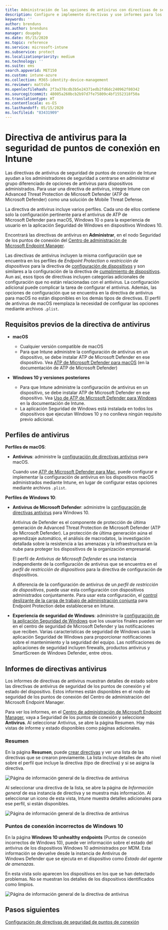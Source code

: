 ```yaml
---
title: Administración de las opciones de antivirus con directivas de seguridad de puntos de conexión en Microsoft Intune | Microsoft Docs
description: Configure e implemente directivas y use informes para los dispositivos administrados con la directiva de antivirus de seguridad de puntos de conexión en Microsoft Endpoint Manager.
keywords: ''
author: brenduns
ms.author: brenduns
manager: dougeby
ms.date: 05/15/2020
ms.topic: reference
ms.service: microsoft-intune
ms.subservice: protect
ms.localizationpriority: medium
ms.technology: ''
ms.suite: ems
search.appverid: MET150
ms.custom: intune-azure
ms.collection: M365-identity-device-management
ms.reviewer: mattsha
ms.openlocfilehash: 2f3a378cdb3b5e24371edb2fd6dc240962f80342
ms.sourcegitcommit: 48005a260bcb2b97d7fe75809c4bf1552318f50a
ms.translationtype: HT
ms.contentlocale: es-ES
ms.lasthandoff: 05/15/2020
ms.locfileid: "83431909"
---
```

# <a name="antivirus-policy-for-endpoint-security-in-intune"></a>Directiva de antivirus para la seguridad de puntos de conexión en Intune

Las directivas de antivirus de seguridad de puntos de conexión de Intune ayudan a los administradores de seguridad a centrarse en administrar el grupo diferenciado de opciones de antivirus para dispositivos administrados. Para usar una directiva de antivirus, integre Intune con Advanced Threat Protection de Microsoft Defender (ATP de Microsoft Defender) como una solución de Mobile Threat Defense.

La directiva de antivirus incluye varios perfiles. Cada uno de ellos contiene solo la configuración pertinente para el antivirus de ATP de Microsoft Defender para macOS, Windows 10 o para la experiencia de usuario en la aplicación Seguridad de Windows en dispositivos Windows 10.

Encontrará las directivas de antivirus en **Administrar**, en el nodo Seguridad de los puntos de conexión del [Centro de administración de Microsoft Endpoint Manager](https://go.microsoft.com/fwlink/?linkid=2109431).

Las directivas de antivirus incluyen la misma configuración que se encuentra en los perfiles de *Endpoint Protection* o *restricción de dispositivos* para la directiva de [configuración de dispositivos](../configuration/device-profile-create.md) y son similares a la configuración de la directiva de [cumplimiento de dispositivos](../protect/device-compliance-get-started.md). Aun así, esos tipos de directivas incluyen categorías adicionales de configuración que no están relacionadas con el antivirus. La configuración adicional puede complicar la tarea de configurar el antivirus. Además, las opciones de configuración que se encuentra en la directiva de antivirus para macOS no están disponibles en los demás tipos de directivas. El perfil de antivirus de macOS reemplaza la necesidad de configurar las opciones mediante archivos `.plist`.

## <a name="prerequisites-for-antivirus-policy"></a>Requisitos previos de la directiva de antivirus

- **macOS**
  - Cualquier versión compatible de macOS
  - Para que Intune administre la configuración de antivirus en un dispositivo, se debe instalar ATP de Microsoft Defender en ese dispositivo. Vea [ATP de Microsoft Defender para macOS](https://docs.microsoft.com/windows/security/threat-protection/microsoft-defender-atp/microsoft-defender-atp-mac) (en la documentación de ATP de Microsoft Defender)

- **Windows 10 y versiones posteriores**
  - Para que Intune administre la configuración de antivirus en un dispositivo, se debe instalar ATP de Microsoft Defender en ese dispositivo. Vea [Uso de ATP de Microsoft Defender para Windows](../protect/advanced-threat-protection.md) en la documentación de Intune.
  - La aplicación Seguridad de Windows está instalada en todos los dispositivos que ejecutan Windows 10 y no conlleva ningún requisito previo adicional.

## <a name="antivirus-profiles"></a>Perfiles de antivirus

**Perfiles de macOS**:

- **Antivirus**: administre la [configuración de directivas antivirus](../protect/antivirus-microsoft-defender-settings-macos.md) para macOS.

  Cuando use [ATP de Microsoft Defender para Mac](https://docs.microsoft.com/windows/security/threat-protection/microsoft-defender-atp/microsoft-defender-atp-mac), puede configurar e implementar la configuración de antivirus en los dispositivos macOS administrados mediante Intune, en lugar de configurar estas opciones mediante archivos `.plist`.

**Perfiles de Windows 10**:

- **Antivirus de Microsoft Defender**: administre la [configuración de directivas antivirus](../protect/antivirus-microsoft-defender-settings-windows.md) para Windows 10.

  Antivirus de Defender es el componente de protección de última generación de Advanced Threat Protection de Microsoft Defender (ATP de Microsoft Defender). La protección de última generación aúna el aprendizaje automático, el análisis de macrodatos, la investigación detallada sobre la resistencia a las amenazas y la infraestructura en la nube para proteger los dispositivos de la organización empresarial.

  El perfil de *Antivirus de Microsoft Defender* es una instancia independiente de la configuración de antivirus que se encuentra en el *perfil de restricción de dispositivos* para la directiva de configuración de dispositivos.
  
  A diferencia de la configuración de antivirus de un *perfil de restricción de dispositivos*, puede usar esta configuración con dispositivos administrados conjuntamente. Para usar esta configuración, el [control deslizante de la carga de trabajo de administración conjunta](https://docs.microsoft.com/configmgr/comanage/how-to-switch-workloads) para Endpoint Protection debe establecerse en Intune.

- **Experiencia de seguridad de Windows**: administre la [configuración de la aplicación Seguridad de Windows](../protect/antivirus-security-experience-windows-settings.md) que los usuarios finales pueden ver en el centro de seguridad de Microsoft Defender y las notificaciones que reciben. Varias características de seguridad de Windows usan la aplicación Seguridad de Windows para proporcionar notificaciones sobre el mantenimiento y la seguridad del equipo. Las notificaciones de aplicaciones de seguridad incluyen firewalls, productos antivirus y SmartScreen de Windows Defender, entre otros.

## <a name="antivirus-policy-reports"></a>Informes de directivas antivirus

Los informes de directivas de antivirus muestran detalles de estado sobre las directivas de antivirus de seguridad de los puntos de conexión y el estado del dispositivo. Estos informes están disponibles en el nodo de seguridad de los puntos de conexión del Centro de administración del Microsoft Endpoint Manager.

Para ver los informes, en el [Centro de administración de Microsoft Endpoint Manager](https://go.microsoft.com/fwlink/?linkid=2109431), vaya a Seguridad de los puntos de conexión y seleccione **Antivirus**. Al seleccionar Antivirus, se abre la página Resumen. Hay más vistas de informe y estado disponibles como páginas adicionales.

### <a name="summary"></a>Resumen

En la página **Resumen**, puede [crear directivas](../protect/endpoint-security-policy.md#create-an-endpoint-security-policy) y ver una lista de las directivas que se crearon previamente. La lista incluye detalles de alto nivel sobre el perfil que incluye la directiva (tipo de directiva) y si se asigna la directiva.

![Página de información general de la directiva de antivirus](./media/endpoint-security-antivirus-policy/antivirus-summary.png)

Al seleccionar una directiva de la lista, se abre la página de *Información general* de esa instancia de directiva y se muestra más información. Al seleccionar un icono de esta vista, Intune muestra detalles adicionales para ese perfil, si están disponibles.

![Página de información general de la directiva de antivirus](./media/endpoint-security-antivirus-policy/policy-overview.png)

### <a name="windows-10-unhealthy-endpoints"></a>Puntos de conexión incorrectos de Windows 10

En la página **Windows 10 unhealthy endpoints** (Puntos de conexión incorrectos de Windows 10), puede ver información sobre el estado del antivirus de los dispositivos Windows 10 administrados por MDM. Esta información se devuelve desde la instancia de Antivirus de Windows Defender que se ejecuta en el dispositivo como *Estado del agente de amenazas*.

En esta vista solo aparecen los dispositivos en los que se han detectado problemas. No se muestran los detalles de los dispositivos identificados como limpios.

![Página de información general de la directiva de antivirus](./media/endpoint-security-antivirus-policy/antivirus-unhealthy-endpoints.png)

## <a name="next-steps"></a>Pasos siguientes

[Configuración de directivas de seguridad de puntos de conexión](../protect/endpoint-security-policy.md#create-an-endpoint-security-policy)

